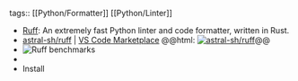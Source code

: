 tags:: [[Python/Formatter]] [[Python/Linter]]

- [Ruff](https://docs.astral.sh/ruff/): An extremely fast Python linter and code formatter, written in Rust.
- [astral-sh/ruff](https://github.com/astral-sh/ruff) | [VS Code Marketplace](https://marketplace.visualstudio.com/items?itemName=charliermarsh.ruff)
  @@html: <a href="https://github.com/astral-sh/ruff/"><img src="https://github-readme-stats-astronomer.vercel.app/api/pin/?username=astral-sh&repo=ruff&theme=tokyonight" alt="astral-sh/ruff"/></a>@@
- ![Ruff benchmarks](https://user-images.githubusercontent.com/1309177/232603514-c95e9b0f-6b31-43de-9a80-9e844173fd6a.svg)
-
- Install
